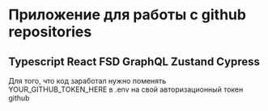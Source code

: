# Приложение для работы с github repositories
## Typescript React FSD GraphQL Zustand Cypress
Для того, что код заработал нужно поменять YOUR_GITHUB_TOKEN_HERE в .env на свой авторизационный токен github



